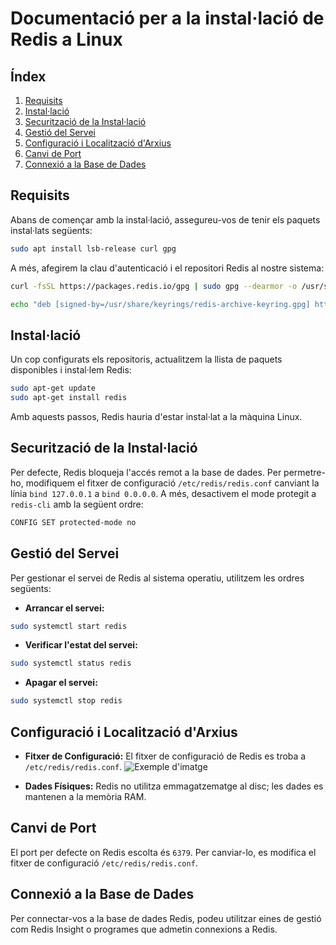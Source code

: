 # Documentació per a la instal·lació de Redis a Linux

## Índex

1. [Requisits](#requisits)
2. [Instal·lació](#installaci%C3%B3)
3. [Securització de la Instal·lació](#securitzaci%C3%B3-de-la-installaci%C3%B3)
4. [Gestió del Servei](#gestió-del-servei)
5. [Configuració i Localització d'Arxius](#configuració-i-localització-d'arxius)
6. [Canvi de Port](#canvi-de-port)
7. [Connexió a la Base de Dades](#connexió-a-la-base-de-dades)

## Requisits

Abans de començar amb la instal·lació, assegureu-vos de tenir els paquets instal·lats següents:

```bash
sudo apt install lsb-release curl gpg
```

A més, afegirem la clau d'autenticació i el repositori Redis al nostre sistema:

```bash
curl -fsSL https://packages.redis.io/gpg | sudo gpg --dearmor -o /usr/share/keyrings/redis-archive-keyring.gpg

echo "deb [signed-by=/usr/share/keyrings/redis-archive-keyring.gpg] https://packages.redis.io/deb $(lsb_release -cs) main" | sudo tee /etc/apt/sources.list.d/redis.list
```

## Instal·lació

Un cop configurats els repositoris, actualitzem la llista de paquets disponibles i instal·lem Redis:

```bash
sudo apt-get update
sudo apt-get install redis
```

Amb aquests passos, Redis hauria d'estar instal·lat a la màquina Linux.

## Securització de la Instal·lació

Per defecte, Redis bloqueja l'accés remot a la base de dades. Per permetre-ho, modifiquem el fitxer de configuració `/etc/redis/redis.conf` canviant la línia `bind 127.0.0.1` a `bind 0.0.0.0`. A més, desactivem el mode protegit a `redis-cli` amb la següent ordre:

```bash
CONFIG SET protected-mode no
```

## Gestió del Servei

Per gestionar el servei de Redis al sistema operatiu, utilitzem les ordres següents:

- **Arrancar el servei:**

```bash
sudo systemctl start redis
```

- **Verificar l'estat del servei:**

```bash
sudo systemctl status redis
```

- **Apagar el servei:**

```bash
sudo systemctl stop redis
```

## Configuració i Localització d'Arxius

- **Fitxer de Configuració:**
  El fitxer de configuració de Redis es troba a `/etc/redis/redis.conf`.
  ![Exemple d'imatge](https://raw.githubusercontent.com/amartinez14-sapa/BBDD-Redis/main/1(Port).png)

- **Dades Físiques:**
  Redis no utilitza emmagatzematge al disc; les dades es mantenen a la memòria RAM.

## Canvi de Port

El port per defecte on Redis escolta és `6379`. Per canviar-lo, es modifica el fitxer de configuració `/etc/redis/redis.conf`.

## Connexió a la Base de Dades

Per connectar-vos a la base de dades Redis, podeu utilitzar eines de gestió com Redis Insight o programes que admetin connexions a Redis.
